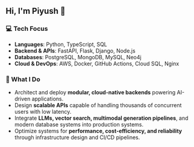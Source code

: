 ## Hi, I'm Piyush 👋

### 💻 Tech Focus

- **Languages**: Python, TypeScript, SQL  
- **Backend & APIs**: FastAPI, Flask, Django, Node.js  
- **Databases**: PostgreSQL, MongoDB, MySQL, Neo4j  
- **Cloud & DevOps**: AWS, Docker, GitHub Actions, Cloud SQL, Nginx

### 🔧 What I Do

- Architect and deploy **modular, cloud-native backends** powering AI-driven applications.
- Design **scalable APIs** capable of handling thousands of concurrent users with low latency.
- Integrate **LLMs, vector search, multimodal generation pipelines**, and modern database systems into production systems.
- Optimize systems for **performance, cost-efficiency, and reliability** through infrastructure design and CI/CD pipelines.

